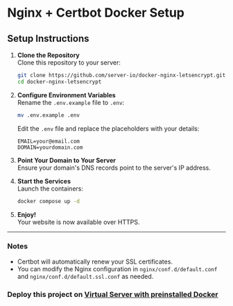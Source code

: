 # Nginx + Certbot Docker Setup

## Setup Instructions

1. **Clone the Repository**  
   Clone this repository to your server:

   ```bash
   git clone https://github.com/server-io/docker-nginx-letsencrypt.git
   cd docker-nginx-letsencrypt
   ```

2. **Configure Environment Variables**  
   Rename the `.env.example` file to `.env`:

   ```bash
   mv .env.example .env
   ```

   Edit the `.env` file and replace the placeholders with your details:

   ```env
   EMAIL=your@email.com
   DOMAIN=yourdomain.com
   ```

3. **Point Your Domain to Your Server**  
   Ensure your domain's DNS records point to the server's IP address.

4. **Start the Services**  
   Launch the containers:

   ```bash
   docker compose up -d
   ```

5. **Enjoy!**  
   Your website is now available over HTTPS.

---

### Notes
- Certbot will automatically renew your SSL certificates.  
- You can modify the Nginx configuration in `nginx/conf.d/default.conf` and `nginx/conf.d/default.ssl.conf` as needed.

### Deploy this project on [Virtual Server with preinstalled Docker](https://serverio.io/vps_docker)
